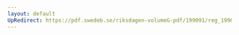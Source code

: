 ```yaml
---
layout: default
UpRedirect: https://pdf.swedeb.se/riksdagen-volumeG-pdf/199091/reg_199091/reg_199091_0807.pdf
---
```

